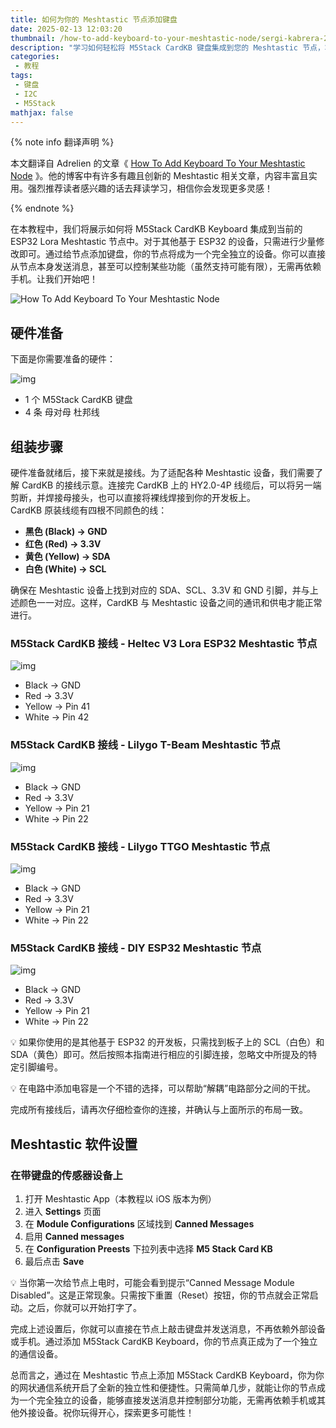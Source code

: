```yaml
---
title: 如何为你的 Meshtastic 节点添加键盘
date: 2025-02-13 12:03:20
thumbnail: /how-to-add-keyboard-to-your-meshtastic-node/sergi-kabrera-2xU7rYxsTiM-unsplash.webp
description: "学习如何轻松将 M5Stack CardKB 键盘集成到您的 Meshtastic 节点，将其变成一个独立的通信设备。按照详细的步骤指南，并根据不同的 Meshtastic 设备进行适配。立即开始在您的节点上输入并发送消息吧！"
categories:
 - 教程
tags:
 - 键盘
 - I2C
 - M5Stack
mathjax: false
---
```


{% note info 翻译声明 %}

本文翻译自 Adrelien 的文章《 [How To Add Keyboard To Your Meshtastic Node](https://adrelien.com/how-to-add-keyboard-to-your-meshtastic-node/) 》。他的博客中有许多有趣且创新的 Meshtastic 相关文章，内容丰富且实用。强烈推荐读者感兴趣的话去拜读学习，相信你会发现更多灵感！

{% endnote %}  

在本教程中，我们将展示如何将 M5Stack CardKB Keyboard 集成到当前的 ESP32 Lora Meshtastic 节点中。对于其他基于 ESP32 的设备，只需进行少量修改即可。通过给节点添加键盘，你的节点将成为一个完全独立的设备。你可以直接从节点本身发送消息，甚至可以控制某些功能（虽然支持可能有限），无需再依赖手机。让我们开始吧！

![How To Add Keyboard To Your Meshtastic Node](https://adrelien.com/content/images/size/w1200/2024/04/How-To-Add-Keyboard-To-Your-Meshtastic-Node-1.webp)

## 硬件准备

下面是你需要准备的硬件：

![img](https://adrelien.com/content/images/2024/04/M5Stack-Official-CardKB-Mini-Keyboard-Programmable-Unit-V1-1-MEGA8A.jpg_.png)

- 1 个 M5Stack CardKB 键盘
- 4 条 母对母 杜邦线

## 组装步骤

硬件准备就绪后，接下来就是接线。为了适配各种 Meshtastic 设备，我们需要了解 CardKB 的接线示意。连接完 CardKB 上的 HY2.0-4P 线缆后，可以将另一端剪断，并焊接母接头，也可以直接将裸线焊接到你的开发板上。  
CardKB 原装线缆有四根不同颜色的线：  
- **黑色 (Black) → GND**  
- **红色 (Red) → 3.3V**  
- **黄色 (Yellow) → SDA**  
- **白色 (White) → SCL**  

确保在 Meshtastic 设备上找到对应的 SDA、SCL、3.3V 和 GND 引脚，并与上述颜色一一对应。这样，CardKB 与 Meshtastic 设备之间的通讯和供电才能正常进行。

### M5Stack CardKB 接线 - Heltec V3 Lora ESP32 Meshtastic 节点

![img](https://adrelien.com/content/images/2024/04/18.png)

- Black -> GND  
- Red -> 3.3V  
- Yellow -> Pin 41  
- White -> Pin 42  

### M5Stack CardKB 接线 - Lilygo T-Beam Meshtastic 节点

![img](https://adrelien.com/content/images/2024/04/19.png)

- Black -> GND  
- Red -> 3.3V  
- Yellow -> Pin 21  
- White -> Pin 22  

### M5Stack CardKB 接线 - Lilygo TTGO Meshtastic 节点

![img](https://adrelien.com/content/images/2024/04/20.png)

- Black -> GND  
- Red -> 3.3V  
- Yellow -> Pin 21  
- White -> Pin 22  

### M5Stack CardKB 接线 - DIY ESP32 Meshtastic 节点

![img](https://adrelien.com/content/images/2024/04/21.png)

- Black -> GND  
- Red -> 3.3V  
- Yellow -> Pin 21  
- White -> Pin 22  

💡 如果你使用的是其他基于 ESP32 的开发板，只需找到板子上的 SCL（白色）和 SDA（黄色）即可。然后按照本指南进行相应的引脚连接，忽略文中所提及的特定引脚编号。

💡 在电路中添加电容是一个不错的选择，可以帮助“解耦”电路部分之间的干扰。

完成所有接线后，请再次仔细检查你的连接，并确认与上面所示的布局一致。

## Meshtastic 软件设置

### 在带键盘的传感器设备上

1. 打开 Meshtastic App（本教程以 iOS 版本为例）  
2. 进入 **Settings** 页面  
3. 在 **Module Configurations** 区域找到 **Canned Messages**  
4. 启用 **Canned messages**  
5. 在 **Configuration Preests** 下拉列表中选择 **M5 Stack Card KB**  
6. 最后点击 **Save**  

💡 当你第一次给节点上电时，可能会看到提示“Canned Message Module Disabled”。这是正常现象。只需按下重置（Reset）按钮，你的节点就会正常启动。之后，你就可以开始打字了。

完成上述设置后，你就可以直接在节点上敲击键盘并发送消息，不再依赖外部设备或手机。通过添加 M5Stack CardKB Keyboard，你的节点真正成为了一个独立的通信设备。

总而言之，通过在 Meshtastic 节点上添加 M5Stack CardKB Keyboard，你为你的网状通信系统开启了全新的独立性和便捷性。只需简单几步，就能让你的节点成为一个完全独立的设备，能够直接发送消息并控制部分功能，无需再依赖手机或其他外接设备。祝你玩得开心，探索更多可能性！